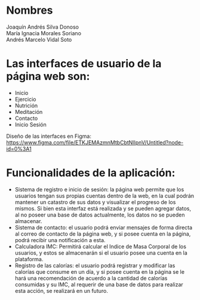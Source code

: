 # Nombres  
Joaquín Andrés Silva Donoso  
María Ignacia Morales Soriano  
Andrés Marcelo Vidal Soto

# Las interfaces de usuario de la página web son: 
- Inicio
- Ejercicio
- Nutrición 
- Meditación
- Contacto 
- Inicio Sesión

Diseño de las interfaces en Figma: https://www.figma.com/file/ETKJEMAzmnMtbCbtNlIpnV/Untitled?node-id=0%3A1

# Funcionalidades de la aplicación:
- Sistema de registro e inicio de sesión: la página web permite que los usuarios tengan sus propias cuentas dentro de la web, en la cual podrán mantener un catastro de sus datos y visualizar el progreso de los mismos. Si bien esta interfaz está realizada y se pueden agregar datos, al no poseer una base de datos actualmente, los datos no se pueden almacenar.
- Sistema de contacto: el usuario podrá enviar mensajes de forma directa al correo de contacto de la página web, y si posee cuenta en la página, podrá recibir una notificación a esta.
- Calculadora IMC: Permitirá calcular el Indice de Masa Corporal de los usuarios, y estos se almacenarán si el usuario posee una cuenta en la plataforma.
- Registro de las calorías: el usuario podrá registrar y modificar las calorías que consume en un día, y si posee cuenta en la página se le hará una recomendación de acuerdo a la cantidad de calorías consumidas y su IMC, al requerir de una base de datos para realizar esta acción, se realizará en un futuro. 

